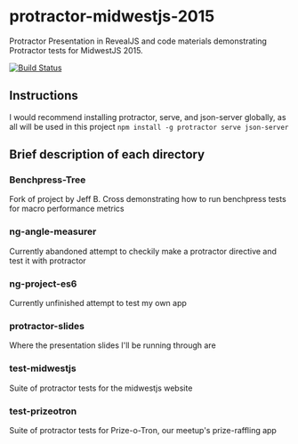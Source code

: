 # protractor-midwestjs-2015
Protractor Presentation in RevealJS and code materials demonstrating Protractor tests for MidwestJS 2015. 

[![Build Status](https://snap-ci.com/willbuck/revealjs-midwestjs-2015/branch/develop/build_image)](https://snap-ci.com/willbuck/revealjs-midwestjs-2015/branch/develop)

## Instructions
I would recommend installing protractor, serve, and json-server globally, as all will be used in this project
`npm install -g protractor serve json-server` 

## Brief description of each directory

### Benchpress-Tree
Fork of project by Jeff B. Cross demonstrating how to run benchpress tests for macro performance metrics

### ng-angle-measurer
Currently abandoned attempt to checkily make a protractor directive and test it with protractor

### ng-project-es6
Currently unfinished attempt to test my own app

### protractor-slides
Where the presentation slides I'll be running through are

### test-midwestjs
Suite of protractor tests for the midwestjs website

### test-prizeotron
Suite of protractor tests for Prize-o-Tron, our meetup's prize-raffling app

 
